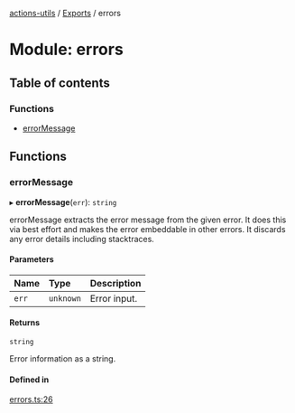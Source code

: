 [actions-utils](../README.md) / [Exports](../modules.md) / errors

# Module: errors

## Table of contents

### Functions

- [errorMessage](errors.md#errormessage)

## Functions

### errorMessage

▸ **errorMessage**(`err`): `string`

errorMessage extracts the error message from the given error. It does this
via best effort and makes the error embeddable in other errors. It discards
any error details including stacktraces.

#### Parameters

| Name | Type | Description |
| :------ | :------ | :------ |
| `err` | `unknown` | Error input. |

#### Returns

`string`

Error information as a string.

#### Defined in

[errors.ts:26](https://github.com/google-github-actions/actions-utils/blob/main/src/errors.ts#L26)
